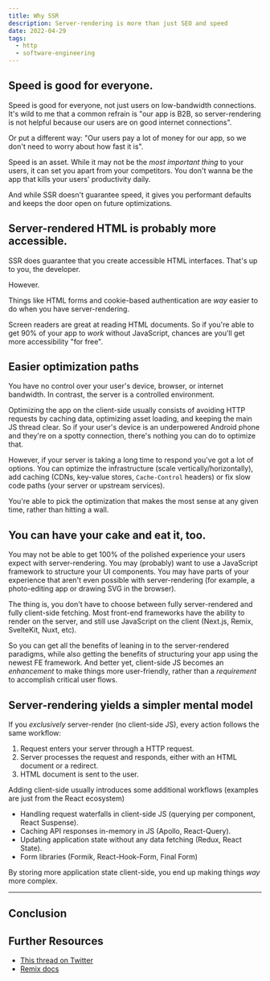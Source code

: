 ```yaml
---
title: Why SSR
description: Server-rendering is more than just SEO and speed
date: 2022-04-29
tags:
  - http
  - software-engineering
---
```


<!-- TODO: intro -->
## Speed is good for everyone.

Speed is good for everyone, not just users on low-bandwidth connections. It's wild to me that a common refrain is "our app is B2B, so server-rendering is not helpful because our users are on good internet connections".

Or put a different way: "Our users pay a lot of money for our app, so we don't need to worry about how fast it is".

Speed is an asset. While it may not be the _most important thing_ to your users, it can set you apart from your competitors. You don't wanna be the app that kills your users' productivity daily.

And while SSR doesn't guarantee speed, it gives you performant defaults and keeps the door open on future optimizations.

## Server-rendered HTML is probably more accessible.

SSR does guarantee that you create accessible HTML interfaces. That's up to you, the developer.

However.

Things like HTML forms and cookie-based authentication are _way_ easier to do when you have server-rendering.

Screen readers are great at reading HTML documents. So if you're able to get 90% of your app to _work_ without JavaScript, chances are you'll get more accessibility "for free".

## Easier optimization paths

You have no control over your user's device, browser, or internet bandwidth. In contrast, the server is a controlled environment.

Optimizing the app on the client-side usually consists of avoiding HTTP requests by caching data, optimizing asset loading, and keeping the main JS thread clear. So if your user's device is an underpowered Android phone and they're on a spotty connection, there's nothing you can do to optimize that.

However, if your server is taking a long time to respond you've got a lot of options. You can optimize the infrastructure (scale vertically/horizontally), add caching (CDNs, key-value stores, `Cache-Control` headers) or fix slow code paths (your server or upstream services). 

You're able to pick the optimization that makes the most sense at any given time, rather than hitting a wall.

## You can have your cake and eat it, too.

You may not be able to get 100% of the polished experience your users expect with server-rendering. You may (probably) want to use a JavaScript framework to structure your UI components. You may have parts of your experience that aren't even possible with server-rendering (for example, a photo-editing app or drawing SVG in the browser).

The thing is, you don't have to choose between fully server-rendered and fully client-side fetching. Most front-end frameworks have the ability to render on the server, and still use JavaScript on the client (Next.js, Remix, SvelteKit, Nuxt, etc).

So you can get all the benefits of leaning in to the server-rendered paradigms, while also getting the benefits of structuring your app using the newest FE framework. And better yet, client-side JS becomes an _enhancement_ to make things more user-friendly, rather than a _requirement_ to accomplish critical user flows.

## Server-rendering yields a simpler mental model

If you _exclusively_ server-render (no client-side JS), every action follows the same workflow:

1. Request enters your server through a HTTP request.
2. Server processes the request and responds, either with an HTML document or a redirect.
3. HTML document is sent to the user.

Adding client-side usually introduces some additional workflows (examples are just from the React ecosystem)

- Handling request waterfalls in client-side JS (querying per component, React Suspense).
- Caching API responses in-memory in JS (Apollo, React-Query). 
- Updating application state without any data fetching (Redux, React State).
- Form libraries (Formik, React-Hook-Form, Final Form)

By storing more application state client-side, you end up making things _way_ more complex.
 
---

## Conclusion

## Further Resources

- [This thread on Twitter](https://twitter.com/gortok/status/1519361629896552449?s=20&t=tuxGsWDMvUuaQkX3189Ksw)
- [Remix docs](https://remix.run/docs/en/v1/pages/philosophy#serverclient-model)


<!-- - background
  - I've often heard the following take when it comes to the question of "why should we (or shouldn't we) do SSR?"
    - "We don't need SSR, this app isn't crawled so we don't need SEO"
    - another variation: "We don't need SSR, since this app is internal we don't need super-speed"

- the big picture
  - there's a lot more to server-rendering than SEO and speed

- a few reasons
  - simpler client-server model
    - "leans in" to the way the web works
      - URLs, cookies, etc.
  - speed is good for everyone
  - server-rendering HTML is an accessible default
    - progressive enhancement (esp with forms, auth, etc)
  - easier to optimize
    - cache-control headers, CDNs, etc
    - server-side caching (redis, memcache, etc)
    - optimize upstream bottlenecks
  - you can have your cake and eat it, too
    - fast server responses
    - optimistic updates

- resources
  - twitter thread by george stocker
  - remix docs??

 -->
